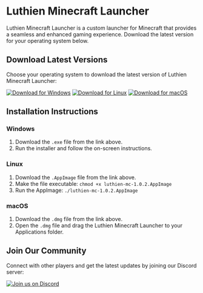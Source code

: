 # Luthien Minecraft Launcher

Luthien Minecraft Launcher is a custom launcher for Minecraft that provides a seamless and enhanced gaming experience. Download the latest version for your operating system below.

## Download Latest Versions

Choose your operating system to download the latest version of Luthien Minecraft Launcher:

[![Download for Windows](https://img.shields.io/badge/Download-Windows-blue?style=for-the-badge&logo=windows&logoColor=white)](https://github.com/candied-apple/Luthien-Minecraft-Launcher/releases/download/v1.0.7/luthien-mc-Setup-1.0.5.exe)
[![Download for Linux](https://img.shields.io/badge/Download-Linux-green?style=for-the-badge&logo=linux&logoColor=white)](https://github.com/candied-apple/Luthien-Minecraft-Launcher/releases/download/v1.0.7/luthien-mc-1.0.5.AppImage)
[![Download for macOS](https://img.shields.io/badge/Download-macOS-orange?style=for-the-badge&logo=apple&logoColor=white)](https://github.com/candied-apple/Luthien-Minecraft-Launcher/releases/download/v1.0.7/luthien-mc-1.0.5-arm64.dmg)

## Installation Instructions

### Windows
1. Download the `.exe` file from the link above.
2. Run the installer and follow the on-screen instructions.

### Linux
1. Download the `.AppImage` file from the link above.
2. Make the file executable: `chmod +x luthien-mc-1.0.2.AppImage`
3. Run the AppImage: `./luthien-mc-1.0.2.AppImage`

### macOS
1. Download the `.dmg` file from the link above.
2. Open the `.dmg` file and drag the Luthien Minecraft Launcher to your Applications folder.

## Join Our Community

Connect with other players and get the latest updates by joining our Discord server:

[![Join us on Discord](https://img.shields.io/badge/Join%20us%20on-Discord-7289DA?style=for-the-badge&logo=discord&logoColor=white)](https://discord.gg/luthien)
